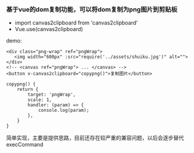 ### 基于vue的dom复制功能，可以将dom复制为png图片到剪贴板
+ import canvas2clipboard from 'canvas2clipboard'
+ Vue.use(canvas2clipboard)

demo:
```
<div class="png-wrap" ref="pngWrap">
   <img width="600px" :src="require('../assets/shuiku.jpg')" alt="">
</div>
<!-- <canvas ref="pngWrap"> ... </canvas> -->
<button v-canvas2clipboard="copypng()">复制图片</button>

copypng() {
    return {
        target: 'pngWrap',
        scale: 1,
        handler: (param) => {
            console.log(param);
        },
    }
}
```

简单实现，主要是提供思路，目前还存在较严重的兼容问题，以后会逐步替代execCommand
